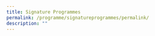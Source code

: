 ```yaml
---
title: Signature Programmes
permalink: /programme/signatureprogrammes/permalink/
description: ""
---
```

